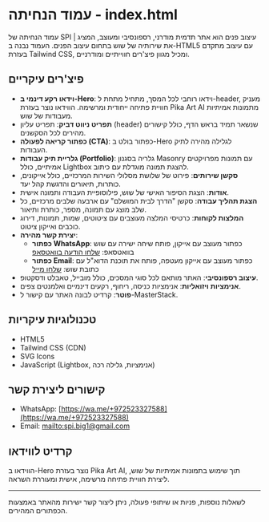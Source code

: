 
# עמוד הנחיתה - index.html

עמוד הנחיתה של SPI | עיצוב פנים הוא אתר תדמית מודרני, רספונסיבי ומעוצב, המציג את שירותיה של שוש בתחום עיצוב הפנים. העמוד נבנה ב-HTML5 עם עיצוב מתקדם בעזרת Tailwind CSS, ומכיל מגוון פיצ'רים חווייתיים ומודרניים.

## פיצ'רים עיקריים

- **וידאו רקע דינמי ב-Hero**: וידאו רוחבי לכל המסך, מתחיל מתחת ל-header, מעניק חוויית פתיחה ייחודית ומרשימה. הווידאו נוצר בעזרת Pika Art AI מתמונות אמיתיות מעבודות של שוש.
- **תפריט ניווט דביק**: תפריט עליון (header) שנשאר תמיד בראש הדף, כולל קישורים מהירים לכל הסקשנים.
- **כפתור קריאה לפעולה (CTA)**: כפתור בולט ב-Hero לגלילה מהירה לתיק העבודות.
- **גלריית תיק עבודות (Portfolio)**: גלריה בסגנון Masonry עם תמונות מפרויקטים אמיתיים, כולל Lightbox להצגת תמונה מוגדלת עם כיתוב.
- **סקשן שירותים**: פירוט של שלושת מסלולי השירות המרכזיים, כולל אייקונים, כותרות, תיאורים והדגשת קהל יעד.
- **אודות**: הצגת הסיפור האישי של שוש, פילוסופיית העבודה ותמונה אישית.
- **הצגת תהליך עבודה**: סקשן "הדרך לבית המושלם" עם ארבעה שלבים מרכזיים, כל שלב מוצג עם תמונה, מספר, כותרת ותיאור.
- **המלצות לקוחות**: כרטיסי המלצה מעוצבים עם ציטוטים, שמות, תמונות, דירוג כוכבים ואייקון ציטוט.
- **יצירת קשר מהירה**:
  - **כפתור WhatsApp**: כפתור מעוצב עם אייקון, פותח שיחה ישירה עם שוש בוואטסאפ: [שלחו הודעה בוואטסאפ](https://wa.me/+972523327588)
  - **כפתור Email**: כפתור מעוצב עם אייקון מעטפה, פותח את תוכנת הדוא"ל עם כתובת שוש: [שלחו מייל](mailto:spi.big1@gmail.com)
- **עיצוב רספונסיבי**: האתר מותאם לכל סוגי המסכים, כולל מובייל, טאבלט ודסקטופ.
- **אנימציות ויזואליות**: אנימציות כניסה, ריחוף, רקעים דינמיים ואלמנטים צפים.
- **פוטר**: קרדיט לבונה האתר עם קישור ל-MasterStack.

## טכנולוגיות עיקריות
- HTML5
- Tailwind CSS (CDN)
- SVG Icons
- JavaScript (Lightbox, אנימציות, גלילה רכה)

## קישורים ליצירת קשר
- WhatsApp: [https://wa.me/+972523327588](https://wa.me/+972523327588)
- Email: [mailto:spi.big1@gmail.com](mailto:spi.big1@gmail.com)

## קרדיט לווידאו
הווידאו ב-Hero נוצר בעזרת Pika Art AI, תוך שימוש בתמונות אמיתיות של שוש, ליצירת חוויית פתיחה מרשימה, אישית ומעוררת השראה.

---
לשאלות נוספות, פניות או שיתופי פעולה, ניתן ליצור קשר ישירות מהאתר באמצעות הכפתורים המהירים.
